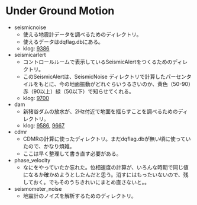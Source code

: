 # Under Ground Motion

* seismicnoise
	* 使える地震計データを調べるためのディレクトリ。
	* 使えるデータはdqflag.dbにある。
	* klog: [9386](http://klog.icrr.u-tokyo.ac.jp/osl/?r=9386)
* seismicarlert 
	* コントロールルームで表示しているSeismicAlertをつくるためのディレクトリ。
	* このSeismicAlertは、SeismicNoise ディレクトリで計算したパーセンタイルをもとに、今の地面振動がどれぐらいうるさいのか、黄色（50-90）赤（90以上）緑（50以下）で知らせてくれる。
	* klog: [9700](http://klog.icrr.u-tokyo.ac.jp/osl/?r=9700)
* dam
	* 新猪谷ダムの放水が、2Hz付近で地面を揺らすことを調べるためのディレクトリ。
	* klog: [9586](http://klog.icrr.u-tokyo.ac.jp/osl/?r=9586), [9667](http://klog.icrr.u-tokyo.ac.jp/osl/?r=9667)
* cdmr
	* CDMRの計算に使ったディレクトリ。まだdqflag.dbが無い頃に使っていたので、かなり煩雑。
	* ここは早く整理して書き直す必要がある。
* phase_velocity
	* なにをやっていたか忘れた。位相速度の計算が、いろんな時期で同じ値になるか確かめようとしたんだと思う。消すにはもったいないので、残しておく。でもそのうちきれいにまとめ直さないと。。
* seismometer_noise
	* 地震計のノイズを解析するためのディレクトリ。